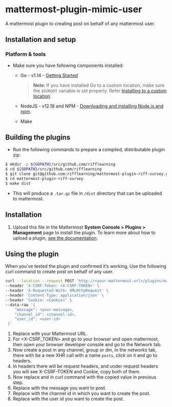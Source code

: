 # mattermost-plugin-mimic-user

A mattermost plugin to creating post on behalf of any mattermost user.

## Installation and setup

### Platform & tools

- Make sure you have following components installed:

  - Go - v1.14 - [Getting Started](https://golang.org/doc/install)
    > **Note:** If you have installed Go to a custom location, make sure the `$GOROOT` variable is set properly. Refer [Installing to a custom location](https://golang.org/doc/install#install).

  - NodeJS - v12.18 and NPM - [Downloading and installing Node.js and npm](https://docs.npmjs.com/getting-started/installing-node).

  - Make

## Building the plugins

- Run the following commands to prepare a compiled, distributable plugin zip:

```bash
$ mkdir -p ${GOPATH}/src/github.com/rifflearning
$ cd ${GOPATH}/src/github.com/rifflearning
$ git clone git@github.com:rifflearning/mattermost-plugin-riff-survey.git
$ cd mattermost-plugin-riff-survey
$ make dist
```

- This will produce a `.tar.gz` file in `/dist` directory that can be uploaded to mattermost.

## Installation

1. Upload this file in the Mattermost **System Console > Plugins > Management** page to install the plugin. To learn more about how to upload a plugin, [see the documentation](https://docs.mattermost.com/administration/plugins.html#plugin-uploads).

## Using the plugin

When you’ve tested the plugin and confirmed it’s working, Use the following curl command to create post on behalf of any user.

```bash
curl --location --request POST 'http://<your-mattermost-url>/plugins/mattermost-plugin-mimic-user/api/v1/create-post' \
--header 'X-CSRF-Token: <X-CSRF-TOKEN>' \
--header 'X-Requested-With: XMLHttpRequest' \
--header 'Content-Type: application/json' \
--header 'Cookie: <Cookie>' \
--data-raw '{
    "message": <your-message>,
    "channel_id": <channel-id>,
    "user_id": <user-id>
 }'
```

1. Replace <your-mattermost-url> with your Mattermost URL.
2. For <X-CSRF_TOKEN> and <Cookie> go to your browser and open mattermost, then open your browser developer console and go to the Network tab.
3. Now create a post in any channel, group or dm, In the networks tab, there with be a new XHR call with a name `posts`, click on it and go to headers.
4. In headers there will be request headers, and under request headers you will see X-CSRF-TOKEN and Cookie, copy both of them.
4. Now replace <X-CSRF-TOKEN> and <Cookie> in curl command with the copied value in previous step.
5. Replace <your-message> with the message you want to post.
6. Replace <channel-id> with the channel id in which you want to create the post.
7. Replace <user id> with the user id you want to create the post. 
